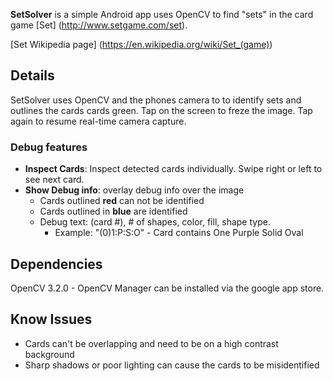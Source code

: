 

**SetSolver** is a simple Android app uses OpenCV to find "sets" in the card game [Set] (http://www.setgame.com/set).

[Set Wikipedia page] (https://en.wikipedia.org/wiki/Set_(game))

## Details

SetSolver uses OpenCV and the phones camera to to identify sets and outlines the cards cards green. 
Tap on the screen to freze the image.  Tap again to resume real-time camera capture.

### Debug features ###

- **Inspect Cards**: Inspect detected cards individually.  Swipe right or left to see next card. 
- **Show Debug info**: overlay debug info over the image
  - Cards outlined **red** can not be identified
  - Cards outlined in **blue** are identified
  - Debug text: (card #), # of shapes, color, fill, shape type.  
    - Example: "(0)1:P:S:O" - Card contains One Purple Solid Oval

## Dependencies
OpenCV 3.2.0 - OpenCV Manager can be installed via the google app store.

## Know Issues ##

* Cards can't be overlapping and need to be on a high contrast background
* Sharp shadows or poor lighting can cause the cards to be misidentified







